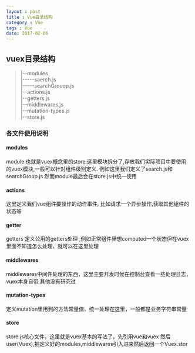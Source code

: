 ```yaml
---
layout : post
title : Vue目录结构
category : Vue
tags : Vue
date: 2017-02-06
---
```


## vuex目录结构

> |--modules <br />
  |-----saerch.js <br />
  |-----searchGrouop.js <br />
  |--actions.js <br />
  |--getters.js <br />
  |--middlewares.js <br />
  |--mutation-types.js <br />
  |--store.js <br />

  <!--more-->

### 各文件使用说明

#### modules

module 也就是vuex概念里的store,这里模块拆分了,存放我们实际项目中要使用的vuex模块,一般可以针对组件级别定义.
例如这里我们定义了search.js和searchGroup.js 然而module最后会在store.js中统一使用



#### actions

这里定义我们vue组件要操作的动作事件, 比如请求一个异步操作,获取其他组件的状态等

#### getter

getters 定义公用的getters处理 ,例如正常组件里想computed一个状态但在vuex里面不知道怎么处理，就可以在这里处理

#### middlewares

middlewares中间件处理的东西，这里主要开发时候在控制台查看一些处理日志，vuex本身自带,其他没有研究过

#### mutation-types

定义mutation里用到的方法常量值，统一处理在这里，一般都是业务字符串常量

#### store

store.js核心文件，这里就是vuex基本的写法了，先引用vue和vuex 然后user(Vuex),把定义好的modules,middlewares引入进来然后返回一个Vuex.stor
